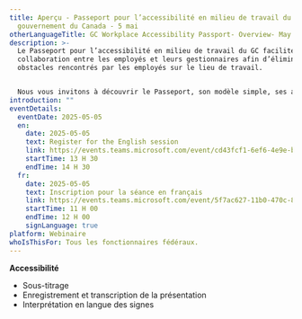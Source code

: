 ```yaml
---
title: Aperçu - Passeport pour l’accessibilité en milieu de travail du
  gouvernement du Canada - 5 mai
otherLanguageTitle: GC Workplace Accessibility Passport- Overview- May 5
description: >-
  Le Passeport pour l’accessibilité en milieu de travail du GC facilite la
  collaboration entre les employés et leurs gestionnaires afin d’éliminer les
  obstacles rencontrés par les employés sur le lieu de travail.


  Nous vous invitons à découvrir le Passeport, son modèle simple, ses avantages et les nombreuses ressources qui soutiennent sa mise en œuvre.
introduction: ""
eventDetails:
  eventDate: 2025-05-05
  en:
    date: 2025-05-05
    text: Register for the English session
    link: https://events.teams.microsoft.com/event/cd43fcf1-6ef6-4e9e-b1af-53249a330e36@d05bc194-94bf-4ad6-ae2e-1db0f2e38f5e
    startTime: 13 H 30
    endTime: 14 H 30
  fr:
    date: 2025-05-05
    text: Inscription pour la séance en français
    link: https://events.teams.microsoft.com/event/5f7ac627-11b0-470c-86f7-bb5627ed16f9@d05bc194-94bf-4ad6-ae2e-1db0f2e38f5e
    startTime: 11 H 00
    endTime: 12 H 00
    signLanguage: true
platform: Webinaire
whoIsThisFor: Tous les fonctionnaires fédéraux.
---
```

**Accessibilité**

* Sous-titrage
* Enregistrement et transcription de la présentation
* Interprétation en langue des signes

